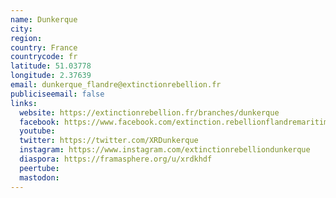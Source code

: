 ```yaml
---
name: Dunkerque
city:
region:
country: France
countrycode: fr
latitude: 51.03778
longitude: 2.37639
email: dunkerque_flandre@extinctionrebellion.fr
publiciseemail: false
links:
  website: https://extinctionrebellion.fr/branches/dunkerque
  facebook: https://www.facebook.com/extinction.rebellionflandremaritime.3
  youtube:
  twitter: https://twitter.com/XRDunkerque
  instagram: https://www.instagram.com/extinctionrebelliondunkerque
  diaspora: https://framasphere.org/u/xrdkhdf
  peertube:
  mastodon:
---
```

